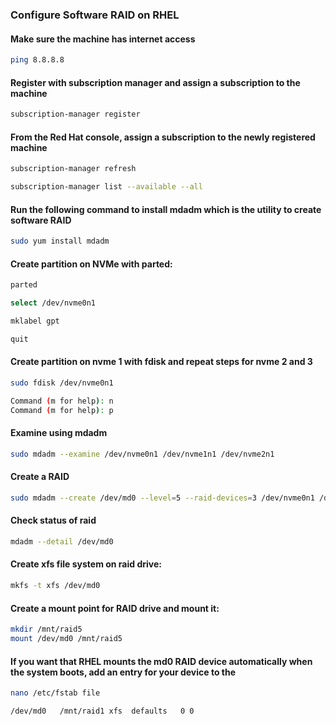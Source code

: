 ### Configure Software RAID on RHEL 

####  Make sure the machine has internet access
```sh
ping 8.8.8.8
```
#### Register with subscription manager and assign a subscription to the machine

```sh
subscription-manager register
```
#### From the Red Hat console, assign a subscription to the newly registered machine


```sh
subscription-manager refresh
```
```sh
subscription-manager list --available --all
```
#### Run the following command to install mdadm which is the utility to create software RAID
```sh
sudo yum install mdadm
```
#### Create partition on NVMe with parted:
```sh
parted
```
```sh
select /dev/nvme0n1
```
```sh
mklabel gpt
```
```sh
quit
```
#### Create partition on nvme 1 with fdisk and repeat steps for nvme 2 and 3
```sh
sudo fdisk /dev/nvme0n1
```
```sh
Command (m for help): n
Command (m for help): p
```
#### Examine using mdadm
```sh
sudo mdadm --examine /dev/nvme0n1 /dev/nvme1n1 /dev/nvme2n1
```
#### Create a RAID
```sh
sudo mdadm --create /dev/md0 --level=5 --raid-devices=3 /dev/nvme0n1 /dev/nvme1n1 /dev/nvme2n1 
```
#### Check status of raid
```sh
mdadm --detail /dev/md0
```
#### Create xfs file system on raid drive:
```sh
mkfs -t xfs /dev/md0
```
#### Create a mount point for RAID drive and mount it:
```sh
mkdir /mnt/raid5
mount /dev/md0 /mnt/raid5
```
#### If you want that RHEL mounts the md0 RAID device automatically when the system boots, add an entry for your device to the
```sh
nano /etc/fstab file
```
```sh
/dev/md0   /mnt/raid1 xfs  defaults   0 0
```


